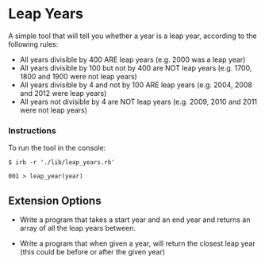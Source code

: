 # Leap Years

A simple tool that will tell you whether a year is a leap year, according to the following rules:

- All years divisible by 400 ARE leap years (e.g. 2000 was a leap year)
- All years divisible by 100 but not by 400 are NOT leap years (e.g. 1700, 1800 and 1900 were not leap years)
- All years divisible by 4 and not by 100 ARE leap years (e.g. 2004, 2008 and 2012 were leap years)
- All years not divisible by 4 are NOT leap years (e.g. 2009, 2010 and 2011 were not leap years)

### Instructions

To run the tool in the console:

```
$ irb -r './lib/leap_years.rb'

001 > leap_year(year)
```

## Extension Options

- Write a program that takes a start year and an end year and returns an array of all the leap years between.

- Write a program that when given a year, will return the closest leap year (this could be before or after the given year)
